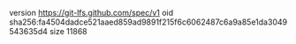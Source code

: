version https://git-lfs.github.com/spec/v1
oid sha256:fa4504dadce521aaed859ad9891f215f6c6062487c6a9a85e1da3049543635d4
size 11868

